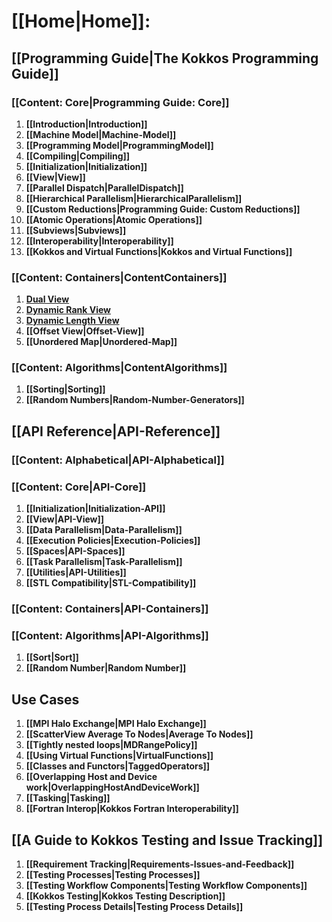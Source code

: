 # **[[Home|Home]]:**
## **[[Programming Guide|The Kokkos Programming Guide]]**
### **[[Content: Core|Programming Guide: Core]]**
1. **[[Introduction|Introduction]]**
2. **[[Machine Model|Machine-Model]]**
3. **[[Programming Model|ProgrammingModel]]**
4. **[[Compiling|Compiling]]**
5. **[[Initialization|Initialization]]**
6. **[[View|View]]**
7. **[[Parallel Dispatch|ParallelDispatch]]**
8. **[[Hierarchical Parallelism|HierarchicalParallelism]]**
9. **[[Custom Reductions|Programming Guide: Custom Reductions]]**
10. **[[Atomic Operations|Atomic Operations]]**
11. **[[Subviews|Subviews]]**
12. **[[Interoperability|Interoperability]]**
13. **[[Kokkos and Virtual Functions|Kokkos and Virtual Functions]]**
### **[[Content: Containers|ContentContainers]]**
1. **[Dual View](Kokkos%3A%3ADualView)**
2. **[Dynamic Rank View](Kokkos%3A%3ADynRankView)**
3. **[Dynamic Length View](Kokkos%3A%3ADynamicView)**
4. **[[Offset View|Offset-View]]**
5. **[[Unordered Map|Unordered-Map]]**
### **[[Content: Algorithms|ContentAlgorithms]]**
1. **[[Sorting|Sorting]]**
2. **[[Random Numbers|Random-Number-Generators]]**

## **[[API Reference|API-Reference]]**
### **[[Content: Alphabetical|API-Alphabetical]]**
### **[[Content: Core|API-Core]]**
1. **[[Initialization|Initialization-API]]**
2. **[[View|API-View]]**
3. **[[Data Parallelism|Data-Parallelism]]**
4. **[[Execution Policies|Execution-Policies]]**
5. **[[Spaces|API-Spaces]]**
6. **[[Task Parallelism|Task-Parallelism]]**
7. **[[Utilities|API-Utilities]]**
8. **[[STL Compatibility|STL-Compatibility]]**
### **[[Content: Containers|API-Containers]]**
### **[[Content: Algorithms|API-Algorithms]]**
1. **[[Sort|Sort]]**
2. **[[Random Number|Random Number]]**


## **Use Cases**
1. **[[MPI Halo Exchange|MPI Halo Exchange]]**
2. **[[ScatterView Average To Nodes|Average To Nodes]]**
3. **[[Tightly nested loops|MDRangePolicy]]**
4. **[[Using Virtual Functions|VirtualFunctions]]**
5. **[[Classes and Functors|TaggedOperators]]**
6. **[[Overlapping Host and Device work|OverlappingHostAndDeviceWork]]**
7. **[[Tasking|Tasking]]**
8. **[[Fortran Interop|Kokkos Fortran Interoperability]]**

## **[[A Guide to Kokkos Testing and Issue Tracking]]**
1. **[[Requirement Tracking|Requirements-Issues-and-Feedback]]**
2. **[[Testing Processes|Testing Processes]]**
3. **[[Testing Workflow Components|Testing Workflow Components]]**
4. **[[Kokkos Testing|Kokkos Testing Description]]**
5. **[[Testing Process Details|Testing Process Details]]**
